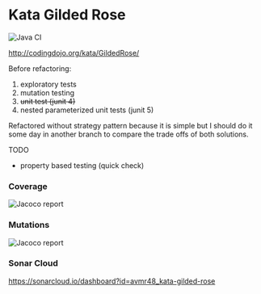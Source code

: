 # Kata Gilded Rose

![Java CI](https://github.com/avmr48/kata-gilded-rose/workflows/Java%20CI/badge.svg)

http://codingdojo.org/kata/GildedRose/

Before refactoring:

1. exploratory tests
2. mutation testing
3. ~~unit test (junit 4)~~
4. nested parameterized unit tests (junit 5)

Refactored without strategy pattern because it is simple
but I should do it some day in another branch to compare the trade offs of both solutions. 

TODO
- property based testing (quick check)

### Coverage 

![Jacoco report](https://avmr48.github.io/repositories/kata-gilded-rose/assets/kata-gilded-rose-jacoco.jpg)

### Mutations

![Jacoco report](https://avmr48.github.io/repositories/kata-gilded-rose/assets/kata-gilded-rose-pitest.jpg)

### Sonar Cloud

https://sonarcloud.io/dashboard?id=avmr48_kata-gilded-rose
